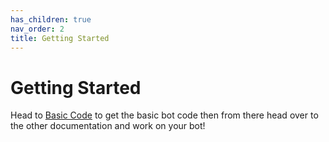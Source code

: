 ```yaml
---
has_children: true
nav_order: 2
title: Getting Started
---
```


# Getting Started

Head to [Basic Code](/basic-code.md) to get the basic bot code then from there
head over to the other documentation and work on your bot!